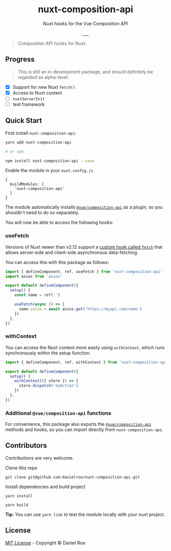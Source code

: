 <h1 align="center">nuxt-composition-api</h1>
<p align="center">Nuxt hooks for the Vue Composition API</p>

<p align="center">
<a href="https://npmjs.com/package/nuxt-composition-api">
    <img alt="" src="https://img.shields.io/npm/v/nuxt-composition-api/latest.svg?style=flat-square">
</a>
<a href="https://bundlephobia.com/result?p=nuxt-composition-api">
    <img alt="" src="https://img.shields.io/bundlephobia/minzip/nuxt-composition-api?style=flat-square">
</a>
<a href="https://npmjs.com/package/nuxt-composition-api">
    <img alt="" src="https://img.shields.io/npm/dt/nuxt-composition-api.svg?style=flat-square">
</a>
<a href="https://lgtm.com/projects/g/danielroe/nuxt-composition-api">
    <img alt="" src="https://img.shields.io/lgtm/alerts/github/danielroe/nuxt-composition-api?style=flat-square">
</a>
<a href="https://lgtm.com/projects/g/danielroe/nuxt-composition-api">
    <img alt="" src="https://img.shields.io/lgtm/grade/javascript/github/danielroe/nuxt-composition-api?style=flat-square">
</a>
<a href="https://david-dm.org/danielroe/nuxt-composition-api">
    <img alt="" src="https://img.shields.io/david/danielroe/nuxt-composition-api.svg?style=flat-square">
</a>
</p>

> Composition API hooks for Nuxt.

## Progress

> This is still an in-development package, and should definitely be regarded as alpha-level.

- [x] Support for new Nuxt `fetch()`
- [x] Access to Nuxt context
- [ ] `nuxtServerInit`
- [ ] test framework

## Quick Start

First install `nuxt-composition-api`:

```bash
yarn add nuxt-composition-api

# or npm

npm install nuxt-composition-api --save
```

Enable the module in your `nuxt.config.js`

```
{
  buildModules: [
    'nuxt-composition-api'
  ]
}
```

The module automatically installs [`@vue/composition-api`](https://github.com/vuejs/composition-api) as a plugin, so you shouldn't need to do so separately.

You will now be able to access the following hooks:

### useFetch

Versions of Nuxt newer than v2.12 support a [custom hook called `fetch`](https://nuxtjs.org/api/pages-fetch/) that allows server-side and client-side asynchronous data-fetching.

You can access this with this package as follows:

```ts
import { defineComponent, ref, useFetch } from 'nuxt-composition-api'
import axios from 'axios'

export default defineComponent({
  setup() {
    const name = ref('')

    useFetch(async () => {
      name.value = await axios.get('https://myapi.com/name')
    })
  },
})
```

### withContext

You can access the Nuxt context more easily using `withContext`, which runs synchronously within the setup function.

```ts
import { defineComponent, ref, withContext } from 'nuxt-composition-api'

export default defineComponent({
  setup() {
    withContext(({ store }) => {
      store.dispatch('myAction')
    })
  },
})
```

### Additional `@vue/composition-api` functions

For convenience, this package also exports the [`@vue/composition-api`](https://github.com/vuejs/composition-api) methods and hooks, so you can import directly from `nuxt-composition-api`.

## Contributors

Contributions are very welcome.

Clone this repo

```
git clone git@github.com:danielroe/nuxt-composition-api.git
```

Install dependencies and build project

```
yarn install

yarn build
```

**Tip:** You can use `yarn link` to test the module locally with your nuxt project.

## License

[MIT License](./LICENSE) - Copyright &copy; Daniel Roe
